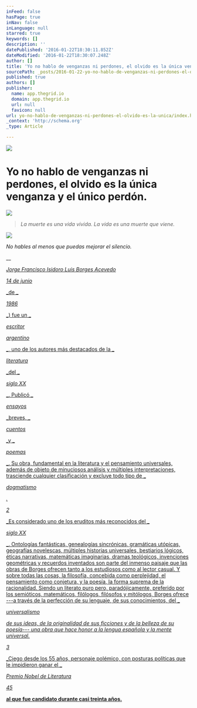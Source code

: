 ```yaml
---
inFeed: false
hasPage: true
inNav: false
inLanguage: null
starred: true
keywords: []
description: ''
datePublished: '2016-01-22T18:30:11.852Z'
dateModified: '2016-01-22T18:30:07.248Z'
author: []
title: 'Yo no hablo de venganzas ni perdones, el olvido es la única venganza y el único perdón.'
sourcePath: _posts/2016-01-22-yo-no-hablo-de-venganzas-ni-perdones-el-olvido-es-la-unica.md
published: true
authors: []
publisher:
  name: app.thegrid.io
  domain: app.thegrid.io
  url: null
  favicon: null
url: yo-no-hablo-de-venganzas-ni-perdones-el-olvido-es-la-unica/index.html
_context: 'http://schema.org'
_type: Article

---
```

![](https://s3-us-west-2.amazonaws.com/the-grid-img/p/4cfe04ec5c0cf7653da403beecf31f0fa4ab1976.jpg)

# Yo no hablo de venganzas ni perdones, el olvido es la única venganza y el único perdón.
![](https://the-grid-user-content.s3-us-west-2.amazonaws.com/38c474d5-ee64-4053-b983-ae9c17ac458b.jpg)

> _La muerte es una vida vivida. La vida es una muerte que viene._

![](https://the-grid-user-content.s3-us-west-2.amazonaws.com/bea7db23-ed62-4bcd-a59a-05fecbc8dde5.png)

_No hables al menos que puedas mejorar el silencio._

__

[_Jorge Francisco Isidoro Luis Borges Acevedo_][0]

[_14 de junio_][0]

[_de _][0]

[_1986_][0]

[_) fue un _][0]

[_escritor_][0]

[_argentino_][0]

[_, uno de los autores más destacados de la _][0]

[_literatura_][0]

[_del _][0]

[_siglo XX_][0]

[_. Publicó _][0]

[_ensayos_][0]

[_breves, _][0]

[_cuentos_][0]

[_y _][0]

[_poemas_][0]

[_. Su obra, fundamental en la literatura y el pensamiento universales, además de objeto de minuciosos análisis y múltiples interpretaciones, trasciende cualquier clasificación y excluye todo tipo de _][0]

[_dogmatismo_][0]

[_._][0]

[_2_][0]

[_Es considerado uno de los eruditos más reconocidos del _][0]

[_siglo XX_][0]

[_. Ontologías fantásticas, genealogías sincrónicas, gramáticas utópicas, geografías novelescas, múltiples historias universales, bestiarios lógicos, éticas narrativas, matemáticas imaginarias, dramas teológicos, invenciones geométricas y recuerdos inventados son parte del inmenso paisaje que las obras de Borges ofrecen tanto a los estudiosos como al lector casual. Y sobre todas las cosas, la filosofía, concebida como perplejidad, el pensamiento como conjetura, y la poesía, la forma suprema de la racionalidad. Siendo un literato puro pero, paradójicamente, preferido por los semióticos, matemáticos, filólogos, filósofos y mitólogos, Borges ofrece ---a través de la perfección de su lenguaje, de sus conocimientos, del _][0]

[_universalismo_][0]

[_de sus ideas, de la originalidad de sus ficciones y de la belleza de su poesía--- una obra que hace honor a la lengua española y la mente universal._][0]

[_3_][0]

[_Ciego desde los 55 años, personaje polémico, con posturas políticas que le impidieron ganar el _][0]

[_Premio Nobel de Literatura_][0]

[_45_][0]

[**al que fue candidato durante casi treinta años.**][0]

[0]: null